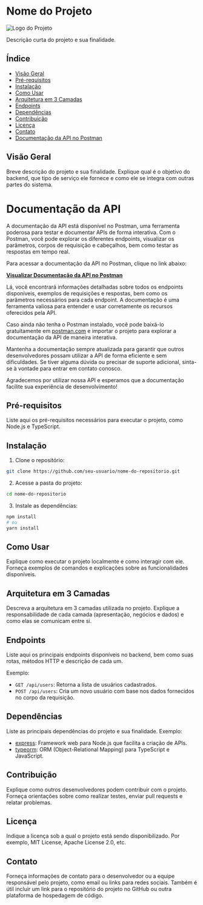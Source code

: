 # Nome do Projeto

![Logo do Projeto](link_para_logo.png)

Descrição curta do projeto e sua finalidade.

## Índice

- [Visão Geral](#visão-geral)
- [Pré-requisitos](#pré-requisitos)
- [Instalação](#instalação)
- [Como Usar](#como-usar)
- [Arquitetura em 3 Camadas](#arquitetura-em-3-camadas)
- [Endpoints](#endpoints)
- [Dependências](#dependências)
- [Contribuição](#contribuição)
- [Licença](#licença)
- [Contato](#contato)
- [Documentação da API no Postman](#documentação-da-api-no-postman)

## Visão Geral

Breve descrição do projeto e sua finalidade. Explique qual é o objetivo do backend, que tipo de serviço ele fornece e como ele se integra com outras partes do sistema.

# Documentação da API

A documentação da API está disponível no Postman, uma ferramenta poderosa para testar e documentar APIs de forma interativa. Com o Postman, você pode explorar os diferentes endpoints, visualizar os parâmetros, corpos de requisição e cabeçalhos, bem como testar as respostas em tempo real.

Para acessar a documentação da API no Postman, clique no link abaixo:

[**Visualizar Documentação da API no Postman**](link_do_postman)

Lá, você encontrará informações detalhadas sobre todos os endpoints disponíveis, exemplos de requisições e respostas, bem como os parâmetros necessários para cada endpoint. A documentação é uma ferramenta valiosa para entender e usar corretamente os recursos oferecidos pela API.

Caso ainda não tenha o Postman instalado, você pode baixá-lo gratuitamente em [postman.com](https://www.postman.com/) e importar o projeto para explorar a documentação da API de maneira interativa.

Mantenha a documentação sempre atualizada para garantir que outros desenvolvedores possam utilizar a API de forma eficiente e sem dificuldades. Se tiver alguma dúvida ou precisar de suporte adicional, sinta-se à vontade para entrar em contato conosco.

Agradecemos por utilizar nossa API e esperamos que a documentação facilite sua experiência de desenvolvimento!

## Pré-requisitos

Liste aqui os pré-requisitos necessários para executar o projeto, como Node.js e TypeScript.

## Instalação

1. Clone o repositório:

```bash
git clone https://github.com/seu-usuario/nome-do-repositorio.git
```

2. Acesse a pasta do projeto:

```bash
cd nome-do-repositorio
```

3. Instale as dependências:

```bash
npm install
# ou
yarn install
```

## Como Usar

Explique como executar o projeto localmente e como interagir com ele. Forneça exemplos de comandos e explicações sobre as funcionalidades disponíveis.

## Arquitetura em 3 Camadas

Descreva a arquitetura em 3 camadas utilizada no projeto. Explique a responsabilidade de cada camada (apresentação, negócios e dados) e como elas se comunicam entre si.

## Endpoints

Liste aqui os principais endpoints disponíveis no backend, bem como suas rotas, métodos HTTP e descrição de cada um.

Exemplo:

- `GET /api/users`: Retorna a lista de usuários cadastrados.
- `POST /api/users`: Cria um novo usuário com base nos dados fornecidos no corpo da requisição.

## Dependências

Liste as principais dependências do projeto e sua finalidade. Exemplo:

- [express](https://www.npmjs.com/package/express): Framework web para Node.js que facilita a criação de APIs.
- [typeorm](https://www.npmjs.com/package/typeorm): ORM (Object-Relational Mapping) para TypeScript e JavaScript.

## Contribuição

Explique como outros desenvolvedores podem contribuir com o projeto. Forneça orientações sobre como realizar testes, enviar pull requests e relatar problemas.

## Licença

Indique a licença sob a qual o projeto está sendo disponibilizado. Por exemplo, MIT License, Apache License 2.0, etc.

## Contato

Forneça informações de contato para o desenvolvedor ou a equipe responsável pelo projeto, como email ou links para redes sociais. Também é útil incluir um link para o repositório do projeto no GitHub ou outra plataforma de hospedagem de código.
